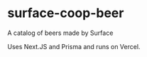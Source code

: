 # surface-coop-beer
A catalog of beers made by Surface

Uses Next.JS and Prisma and runs on Vercel.

